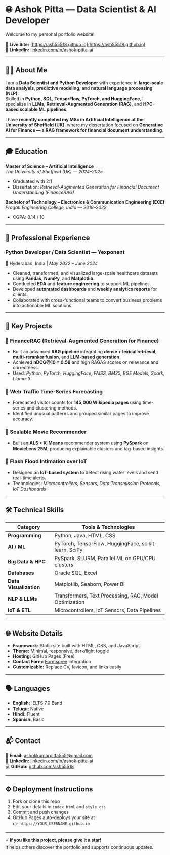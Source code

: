 # 🌐 Ashok Pitta — Data Scientist & AI Developer

Welcome to my personal portfolio website!  

🔗 **Live Site:** [https://ash55518.github.io](https://ash55518.github.io)  
💼 **LinkedIn:** [linkedin.com/in/ashok-pitta-ai](https://linkedin.com/in/ashok-pitta-ai)

---

## 👨‍💻 About Me
I am a **Data Scientist and Python Developer** with experience in **large-scale data analysis**, **predictive modeling**, and **natural language processing (NLP)**.  
Skilled in **Python, SQL, TensorFlow, PyTorch, and HuggingFace**, I specialize in **LLMs**, **Retrieval-Augmented Generation (RAG)**, and **HPC-based scalable ML pipelines**.

I have **recently completed my MSc in Artificial Intelligence at the University of Sheffield (UK)**, where my dissertation focused on **Generative AI for Finance — a RAG framework for financial document understanding**.

---

## 🎓 Education
**Master of Science – Artificial Intelligence**  
*The University of Sheffield (UK)* — *2024–2025*  
- Graduated with 2:1  
- Dissertation: *Retrieval-Augmented Generation for Financial Document Understanding (FinanceRAG)*  

**Bachelor of Technology – Electronics & Communication Engineering (ECE)**  
*Pragati Engineering College, India* — *2018–2022*  
- CGPA: 8.14 / 10

---

## 💼 Professional Experience
### **Python Developer / Data Scientist** — Yexponent  
📍 Hyderabad, India | *May 2022 – June 2024*  
- Cleaned, transformed, and visualized large-scale healthcare datasets using **Pandas**, **NumPy**, and **Matplotlib**.  
- Conducted **EDA** and **feature engineering** to support ML pipelines.  
- Developed **automated dashboards** and **weekly analytics reports** for clients.  
- Collaborated with cross-functional teams to convert business problems into actionable ML solutions.  

---

## 🚀 Key Projects
### 🔹 FinanceRAG (Retrieval-Augmented Generation for Finance)
- Built an advanced **RAG pipeline** integrating **dense + lexical retrieval**, **multi-reranker fusion**, and **LLM-based generation**.  
- Achieved **nDCG@10 = 0.58** and high RAGAS scores on relevance and correctness.  
- Used: *Python, PyTorch, HuggingFace, FAISS, BM25, BGE Models, Spark, Llama-3*  

### 🔹 Web Traffic Time-Series Forecasting
- Forecasted visitor counts for **145,000 Wikipedia pages** using time-series and clustering methods.  
- Identified unusual patterns and grouped similar pages to improve accuracy.  

### 🔹 Scalable Movie Recommender
- Built an **ALS + K-Means** recommender system using **PySpark** on **MovieLens 25M**, producing explainable clusters and tag-based insights.  

### 🔹 Flash Flood Intimation over IoT
- Designed an **IoT-based system** to detect rising water levels and send real-time alerts.  
- Technologies: *Microcontrollers, Sensors, Data Transmission Protocols, IoT Dashboards*

---

## 🛠️ Technical Skills
| Category | Tools & Technologies |
|-----------|----------------------|
| **Programming** | Python, Java, HTML, CSS |
| **AI / ML** | PyTorch, TensorFlow, HuggingFace, scikit-learn, SciPy |
| **Big Data & HPC** | PySpark, SLURM, Parallel ML on GPU/CPU clusters |
| **Databases** | Oracle SQL, Excel |
| **Data Visualization** | Matplotlib, Seaborn, Power BI |
| **NLP & LLMs** | Transformers, Text Processing, RAG, Model Optimization |
| **IoT & ETL** | Microcontrollers, IoT Sensors, Data Pipelines |

---

## 🌐 Website Details
- **Framework:** Static site built with HTML, CSS, and JavaScript  
- **Theme:** Minimal, responsive, dark/light toggle  
- **Hosting:** GitHub Pages (Free)  
- **Contact Form:** [Formspree](https://formspree.io) integration  
- **Customizable:** Replace CV, favicon, and links easily  

---

## 🗣️ Languages
- **English:** IELTS 7.0 Band  
- **Telugu:** Native  
- **Hindi:** Fluent  
- **Spanish:** Basic  

---

## 📬 Contact
📧 **Email:** [ashokkumarpitta555@gmail.com](mailto:ashokkumarpitta555@gmail.com)  
🔗 **LinkedIn:** [linkedin.com/in/ashok-pitta-ai](https://linkedin.com/in/ashok-pitta-ai)  
💻 **GitHub:** [github.com/ash55518](https://github.com/ash55518)

---

## ⚙️ Deployment Instructions
1. Fork or clone this repo  
2. Edit your details in `index.html` and `style.css`  
3. Commit and push changes  
4. GitHub Pages auto-deploys your site at  
   👉 `https://YOUR_USERNAME.github.io`

---

⭐ **If you like this project, please give it a star!**  
It helps others discover the portfolio and supports continuous updates.

